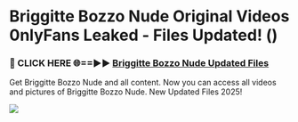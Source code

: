 # Briggitte Bozzo Nude Original Videos 0nlyFans Leaked - Files Updated! ()

<h3>🔴 CLICK HERE 🌐==►► <a href="https://tinyurl.com/2p9ay9w9" rel="nofollow">Briggitte Bozzo Nude Updated Files</a></h3>

Get Briggitte Bozzo Nude and all content. Now you can access all videos and pictures of Briggitte Bozzo Nude. New Updated Files 2025!

[![](https://i.imgur.com/KQgVmj3.gif)](https://tinyurl.com/2p9ay9w9)
